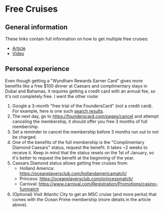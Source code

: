 # Free Cruises

## General information
These links contain full information on how to get multiple free cruises: 
* [Article](https://frequentmiler.com/how-to-get-53-free-nights-of-vacation-from-a-single-credit-card/)
* [Video](https://youtu.be/RpPK8okPXdE?si=aiJArK0WnpfOxU2D)

## Personal experience

Even though getting a "Wyndham Rewards Earner Card" gives more benefits like a free $100 dinner at Caesars and complimentary stays in Dubai and Bahamas, it requires getting a credit card with an annual fee, so it's not completely free. I went the other route:

1. Google a 3-month "free trial of the FoundersCard" (not a credit card). For example, here is one such [search results](https://founderscard.com/invite?code=VIP1SHAWN593).
2. The next day, go to https://founderscard.com/pages/cancel and attempt canceling the membership, it should offer you free 3 months of full membership.
3. Set a reminder to cancel the membership before 3 months run out to not be charged.
4. One of the benefits of the full membership is the "Complimentary Diamond Caesars" status, request the benefit. It takes ~2 weeks to receive it. Keep in mind that the status resets on the 1st of January, so it's better to request the benefit at the beginning of the year.
5. Caesars Diamond status allows getting free cruises from:
    * Holland America: https://oceanplayersclub.com/hollandamericamatch/
    * Princess: https://oceanplayersclub.com/princessmatch/
    * Carnival: https://www.carnival.com/Registration/Promotions/casino-funmatch
6. (Optional) Visit Atlantic City to get an MSC cruise (and more perks) that comes with the Ocean Prime membership (more details in the article above).
